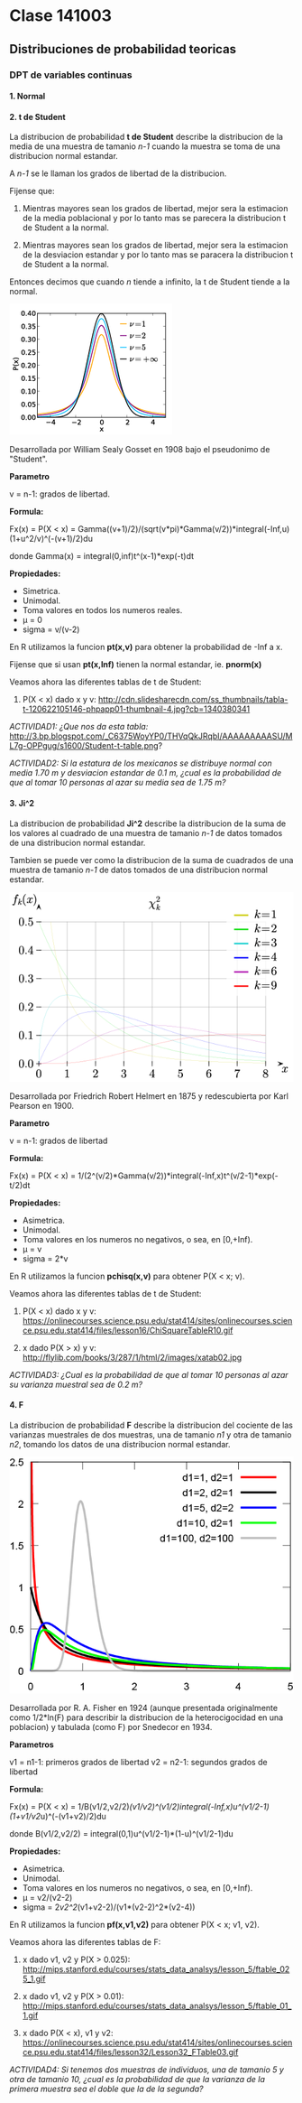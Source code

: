 # Clase 141003

## Distribuciones de probabilidad teoricas

### DPT de variables continuas

#### 1. Normal

#### 2. t de Student

La distribucion de probabilidad **t de Student** describe la distribucion de la media de una muestra de tamanio _n-1_ cuando la muestra se toma de una distribucion normal estandar.

A _n-1_ se le llaman los grados de libertad de la distribucion.

Fijense que:

1. Mientras mayores sean los grados de libertad, mejor sera la estimacion de la media poblacional y por lo tanto mas se parecera la distribucion t de Student a la normal.

2. Mientras mayores sean los grados de libertad, mejor sera la estimacion de la desviacion estandar y por lo tanto mas se paracera la distribucion t de Student a la normal.

Entonces decimos que cuando _n_ tiende a infinito, la t de Student tiende a la normal.

![image](more/t.png)

Desarrollada por William Sealy Gosset en 1908 bajo el pseudonimo de "Student".

**Parametro**

v = n-1: grados de libertad.

**Formula:**

Fx(x) = P(X < x) = Gamma((v+1)/2)/(sqrt(v*pi)*Gamma(v/2))*integral(-Inf,u)(1+u^2/v)^(-(v+1)/2)du

donde Gamma(x) = integral(0,inf)t^(x-1)*exp(-t)dt

**Propiedades:**

* Simetrica.
* Unimodal.
* Toma valores en todos los numeros reales.
* µ = 0
* sigma = v/(v-2)

En R utilizamos la funcion **pt(x,v)** para obtener la probabilidad de -Inf a x.

Fijense que si usan **pt(x,Inf)** tienen la normal estandar, ie. **pnorm(x)**

Veamos ahora las diferentes tablas de t de Student:

1. P(X < x) dado x y v: http://cdn.slidesharecdn.com/ss_thumbnails/tabla-t-120622105146-phpapp01-thumbnail-4.jpg?cb=1340380341

_ACTIVIDAD1: ¿Que nos da esta tabla:_ http://3.bp.blogspot.com/_C6375WoyYP0/THVqQkJRqbI/AAAAAAAAASU/ML7g-OPPgug/s1600/Student-t-table.png?

_ACTIVIDAD2: Si la estatura de los mexicanos se distribuye normal con media 1.70 m y desviacion estandar de 0.1 m, ¿cual es la probabilidad de que al tomar 10 personas al azar su media sea de 1.75 m?_

#### 3. Ji^2

La distribucion de probabilidad **Ji^2** describe la distribucion de la suma de los valores al cuadrado de una muestra de tamanio _n-1_ de datos tomados de una distribucion normal estandar.

Tambien se puede ver como la distribucion de la suma de cuadrados de una muestra de tamanio _n-1_ de datos tomados de una distribucion normal estandar.

![image](more/ji2.png)

Desarrollada por Friedrich Robert Helmert en 1875 y redescubierta por Karl Pearson en 1900.

**Parametro**

v = n-1: grados de libertad

**Formula:**

Fx(x) = P(X < x) = 1/(2^(v/2)*Gamma(v/2))*integral(-Inf,x)t^(v/2-1)*exp(-t/2)dt

**Propiedades:**

* Asimetrica.
* Unimodal.
* Toma valores en los numeros no negativos, o sea, en [0,+Inf).
* µ = v
* sigma = 2*v

En R utilizamos la funcion **pchisq(x,v)** para obtener P(X < x; v).

Veamos ahora las diferentes tablas de t de Student:

1. P(X < x) dado x y v: https://onlinecourses.science.psu.edu/stat414/sites/onlinecourses.science.psu.edu.stat414/files/lesson16/ChiSquareTableR10.gif

2. x dado P(X > x) y v: http://flylib.com/books/3/287/1/html/2/images/xatab02.jpg

_ACTIVIDAD3: ¿Cual es la probabilidad de que al tomar 10 personas al azar su varianza muestral sea de 0.2 m?_

#### 4. F

La distribucion de probabilidad **F** describe la distribucion del cociente de las varianzas muestrales de dos muestras, una de tamanio _n1_ y otra de tamanio _n2_, tomando los datos de una distribucion normal estandar.

![image](more/F.png)

Desarrollada por R. A. Fisher en 1924 (aunque presentada originalmente como 1/2*ln(F) para describir la distribucion de la heterocigocidad en una poblacion) y tabulada (como F) por Snedecor en 1934.

**Parametros**

v1 = n1-1: primeros grados de libertad 
v2 = n2-1: segundos grados de libertad

**Formula:**

Fx(x) = P(X < x) = 1/B(v1/2,v2/2)*(v1/v2)^(v1/2)*integral(-Inf,x)u^(v1/2-1)*(1+v1/v2*u)^(-(v1+v2)/2)du

donde B(v1/2,v2/2) = integral(0,1)u^(v1/2-1)*(1-u)^(v1/2-1)du

**Propiedades:**

* Asimetrica.
* Unimodal.
* Toma valores en los numeros no negativos, o sea, en [0,+Inf).
* µ = v2/(v2-2)
* sigma = 2*v2^2*(v1+v2-2)/(v1*(v2-2)^2*(v2-4))

En R utilizamos la funcion **pf(x,v1,v2)** para obtener P(X < x; v1, v2).

Veamos ahora las diferentes tablas de F:

1. x dado v1, v2 y P(X > 0.025): http://mips.stanford.edu/courses/stats_data_analsys/lesson_5/ftable_025_1.gif

2. x dado v1, v2 y P(X > 0.01): http://mips.stanford.edu/courses/stats_data_analsys/lesson_5/ftable_01_1.gif

3. x dado P(X < x), v1 y v2: https://onlinecourses.science.psu.edu/stat414/sites/onlinecourses.science.psu.edu.stat414/files/lesson32/Lesson32_FTable03.gif

_ACTIVIDAD4: Si tenemos dos muestras de individuos, una de tamanio 5 y otra de tamanio 10, ¿cual es la probabilidad de que la varianza de la primera muestra sea el doble que la de la segunda?_

